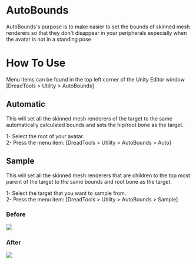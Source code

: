 # AutoBounds
AutoBounds's purpose is to make easier to set the bounds of skinned mesh renderers so that they don't disappear in your peripherals especially when the avatar is not in a standing pose

# How To Use
Menu items can be found in the top left corner of the Unity Editor window
[DreadTools > Utility > AutoBounds]

## Automatic
This will set all the skinned mesh renderers of the target to the same automatically calculated bounds and sets the hip/root bone as the target. 

1- Select the root of your avatar.  
2- Press the menu item: [DreadTools > Utility > AutoBounds > Auto]

## Sample
This will set all the skinned mesh renderers that are children to the top most parent of the target to the same bounds and root bone as the target.

1- Select the target that you want to sample from.  
2- Press the menu item: [DreadTools > Utility > AutoBounds > Sample]

### Before
[<img src="https://raw.githubusercontent.com/NinesLastGoal/AutoBounds/main/_media/Before.png">]()
### After
[<img src="https://raw.githubusercontent.com/NinesLastGoal/AutoBounds/main/_media/After.png">]()
